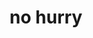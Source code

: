 ---
layout: playlist
title: no hurry
section: College
embed: '<iframe class="playlist" loading="lazy" src="about:blank" data-src="https://open.spotify.com/embed/playlist/5lDNQdo2PjEfnSrSyOHgkr" width="100%" height="380" frameborder="0" allowtransparency="true" allow="autoplay; clipboard-write; encrypted-media; fullscreen; picture-in-picture" title="Spotify playlist"></iframe>'
story: sophomore winter
order: 6
---